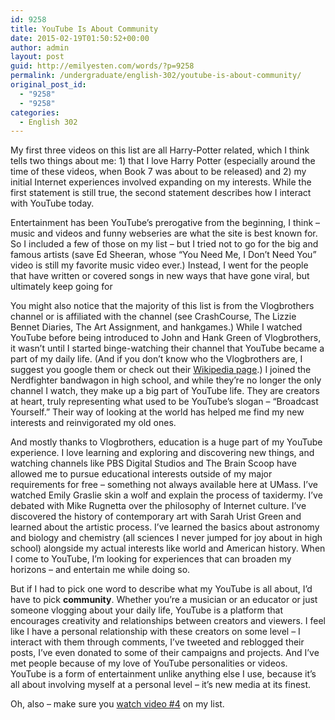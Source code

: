```yaml
---
id: 9258
title: YouTube Is About Community
date: 2015-02-19T01:50:52+00:00
author: admin
layout: post
guid: http://emilyesten.com/words/?p=9258
permalink: /undergraduate/english-302/youtube-is-about-community/
original_post_id:
  - "9258"
  - "9258"
categories:
  - English 302
---
```

<!--YouTube Error: bad URL entered-->

My first three videos on this list are all Harry-Potter related, which I think tells two things about me: 1) that I love Harry Potter (especially around the time of these videos, when Book 7 was about to be released) and 2) my initial Internet experiences involved expanding on my interests. While the first statement is still true, the second statement describes how I interact with YouTube today.

Entertainment has been YouTube&#8217;s prerogative from the beginning, I think &#8211; music and videos and funny webseries are what the site is best known for. So I included a few of those on my list &#8211; but I tried not to go for the big and famous artists (save Ed Sheeran, whose &#8220;You Need Me, I Don&#8217;t Need You&#8221; video is still my favorite music video ever.) Instead, I went for the people that have written or covered songs in new ways that have gone viral, but ultimately keep going for

You might also notice that the majority of this list is from the Vlogbrothers channel or is affiliated with the channel (see CrashCourse, The Lizzie Bennet Diaries, The Art Assignment, and hankgames.) While I watched YouTube before being introduced to John and Hank Green of Vlogbrothers, it wasn&#8217;t until I started binge-watching their channel that YouTube became a part of my daily life. (And if you don&#8217;t know who the Vlogbrothers are, I suggest you google them or check out their [Wikipedia page](http://en.wikipedia.org/wiki/VlogBrothers).) I joined the Nerdfighter bandwagon in high school, and while they&#8217;re no longer the only channel I watch, they make up a big part of YouTube life. They are creators at heart, truly representing what used to be YouTube&#8217;s slogan &#8211; &#8220;Broadcast Yourself.&#8221; Their way of looking at the world has helped me find my new interests and reinvigorated my old ones.

And mostly thanks to Vlogbrothers, education is a huge part of my YouTube experience. I love learning and exploring and discovering new things, and watching channels like PBS Digital Studios and The Brain Scoop have allowed me to pursue educational interests outside of my major requirements for free &#8211; something not always available here at UMass. I&#8217;ve watched Emily Graslie skin a wolf and explain the process of taxidermy. I&#8217;ve debated with Mike Rugnetta over the philosophy of Internet culture. I&#8217;ve discovered the history of contemporary art with Sarah Urist Green and learned about the artistic process. I&#8217;ve learned the basics about astronomy and biology and chemistry (all sciences I never jumped for joy about in high school) alongside my actual interests like world and American history. When I come to YouTube, I&#8217;m looking for experiences that can broaden my horizons &#8211; and entertain me while doing so.

But if I had to pick one word to describe what my YouTube is all about, I&#8217;d have to pick **community**. Whether you&#8217;re a musician or an educator or just someone vlogging about your daily life, YouTube is a platform that encourages creativity and relationships between creators and viewers. I feel like I have a personal relationship with these creators on some level &#8211; I interact with them through comments, I&#8217;ve tweeted and reblogged their posts, I&#8217;ve even donated to some of their campaigns and projects. And I&#8217;ve met people because of my love of YouTube personalities or videos. YouTube is a form of entertainment unlike anything else I use, because it&#8217;s all about involving myself at a personal level &#8211; it&#8217;s new media at its finest.

Oh, also &#8211; make sure you [watch video #4](https://www.youtube.com/watch?v=dQw4w9WgXcQ&list=PLjYx3V-2ouwAbefrAhv0uxOXvs8v8AnN2&index=4) on my list.